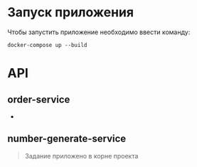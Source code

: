 # Запуск приложения

Чтобы запустить приложение необходимо ввести команду:
```
docker-compose up --build
```

# API
## order-service
- 

## number-generate-service


> Задание приложено в корне проекта
